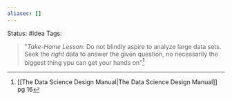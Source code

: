 ```yaml
---
aliases: []
---
```

Status: #idea
Tags: 

>"*Take-Home Lesson*: Do not blindly aspire to analyze large data sets. Seek the *right* data to answer the given question, no necessarily the biggest thing ypu can get your hands on"[^1]

[^1]:[[The Data Science  Design Manual|The Data Science Design Manual]] pg 16